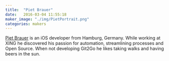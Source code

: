 ```yaml
---
title:  "Piet Brauer"
date:   2016-03-04 11:55:18
maker_image: "./img/PietPortrait.png"
categories: makers
---
```


[Piet Brauer](https://twitter.com/pietbrauer) is an iOS developer from Hamburg, Germany. While working at XING he discovered his passion for automation, streamlining processes and Open Source. When not developing Git2Go he likes taking walks and having beers in the sun.

